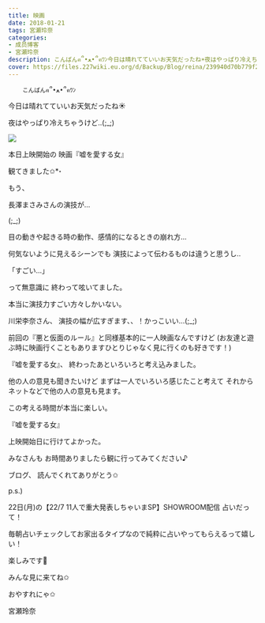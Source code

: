 ```yaml
---
title: 映画
date: 2018-01-21
tags: 宮瀬玲奈
categories: 
- 成员博客
- 宮瀬玲奈
description: こんばんฅ՞•ﻌ•՞ฅﾜﾝ今日は晴れてていいお天気だったね☀️夜はやっぱり冷えちゃうけど..(;_;)本日上映開始の映画『嘘を愛する女』観てきました✩*॰もう、...
cover: https://files.227wiki.eu.org/d/Backup/Blog/reina/239940d70b779f2e8c87a6430b3cc.png 
---
```


        こんばんฅ՞•ﻌ•՞ฅﾜﾝ




今日は晴れてていいお天気だったね☀️

夜はやっぱり冷えちゃうけど..(;_;)





![](https://files.227wiki.eu.org/d/Backup/Blog/reina/239940d70b779f2e8c87a6430b3cc.png)




本日上映開始の
映画『嘘を愛する女』


観てきました✩*॰






もう、


長澤まさみさんの演技が...







(;_;)






目の動きや起きる時の動作、感情的になるときの崩れ方...




何気ないように見えるシーンでも
演技によって伝わるものは違うと思うし..



「すごい...」

って無意識に
終わって呟いてました。








本当に演技力すごい方々しかいない。






川栄李奈さん、
演技の幅が広すぎます、、！かっこいい...(;_;)








前回の『悪と仮面のルール』と同様基本的に一人映画なんですけど
(お友達と遊ぶ時に映画行くこともありますひとりじゃなく見に行くのも好きです！)


『嘘を愛する女』、
終わったあといろいろと考え込みました。


他の人の意見も聞きたいけど
まずは一人でいろいろ感じたこと考えて
それからネットなどで他の人の意見も見ます。



この考える時間が本当に楽しい。







『嘘を愛する女』



上映開始日に行けてよかった。











みなさんも
お時間ありましたら観に行ってみてください♪







ブログ、
読んでくれてありがとう✩




p.s.)

22日(月)の【22/7 11人で重大発表しちゃいまSP】SHOWROOM配信
占いだって！

毎朝占いチェックしてお家出るタイプなので純粋に占いやってもらえるって嬉しい！

楽しみです💓

みんな見に来てね✩




おやすれにゃ✩


宮瀬玲奈


